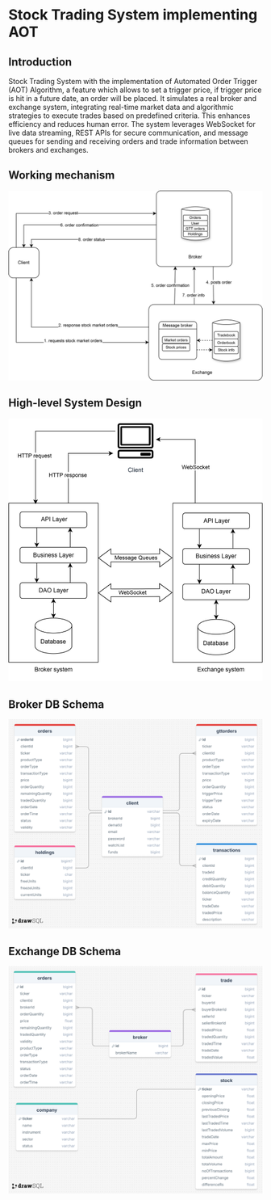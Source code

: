 # Stock Trading System implementing AOT

## Introduction
Stock Trading System with the implementation of Automated Order Trigger (AOT) Algorithm, a feature which allows to set a trigger price, if trigger price is hit in a future date, an order will be placed. It simulates a real broker and exchange system, integrating real-time market data and algorithmic strategies to execute trades based on predefined criteria. This enhances efficiency and reduces human error. The system leverages WebSocket for live data streaming, REST APIs for secure communication, and message queues for sending and receiving orders and trade information between brokers and exchanges.

## Working mechanism

![working-mechanism](/assets/working-mechanism.png)

## High-level System Design

![system-architecture](/assets/system-architecture.png)

## Broker DB Schema

![Broker database schema](/assets/broker-schema.png)

## Exchange DB Schema

![Exchange database Schema](/assets/exchange-schema-drawsql.png)
